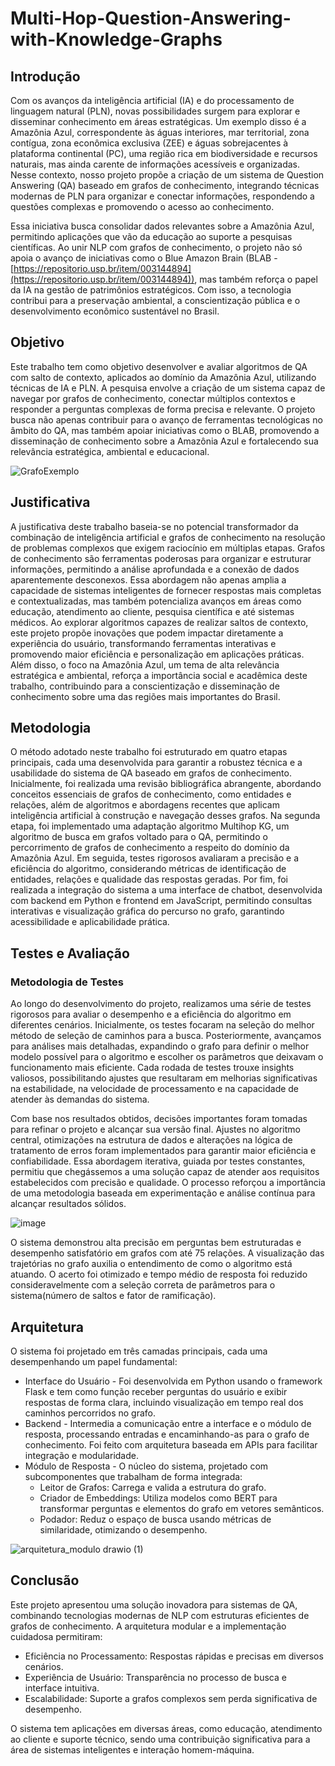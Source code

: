 # Multi-Hop-Question-Answering-with-Knowledge-Graphs
## Introdução
Com os avanços da inteligência artificial (IA) e do processamento de linguagem natural (PLN), novas possibilidades surgem para explorar e disseminar conhecimento em áreas estratégicas. Um exemplo disso é a Amazônia Azul, correspondente às águas interiores, mar territorial, zona contígua, zona econômica exclusiva (ZEE) e águas sobrejacentes à plataforma continental (PC), uma região rica em biodiversidade e recursos naturais, mas ainda carente de informações acessíveis e organizadas. Nesse contexto, nosso projeto propõe a criação de um sistema de Question Answering (QA) baseado em grafos de conhecimento, integrando técnicas modernas de PLN para organizar e conectar informações, respondendo a questões complexas e promovendo o acesso ao conhecimento.

Essa iniciativa busca consolidar dados relevantes sobre a Amazônia Azul, permitindo aplicações que vão da educação ao suporte a pesquisas científicas. Ao unir NLP com grafos de conhecimento, o projeto não só apoia o avanço de iniciativas como o Blue Amazon Brain (BLAB - [https://repositorio.usp.br/item/003144894](https://repositorio.usp.br/item/003144894)), mas também reforça o papel da IA na gestão de patrimônios estratégicos. Com isso, a tecnologia contribui para a preservação ambiental, a conscientização pública e o desenvolvimento econômico sustentável no Brasil.

## Objetivo
Este trabalho tem como objetivo desenvolver e avaliar algoritmos de QA com salto de contexto, aplicados ao domínio da Amazônia Azul, utilizando técnicas de IA e PLN. A pesquisa envolve a criação de um sistema capaz de navegar por grafos de conhecimento, conectar múltiplos contextos e responder a perguntas complexas de forma precisa e relevante. O projeto busca não apenas contribuir para o avanço de ferramentas tecnológicas no âmbito do QA, mas também apoiar iniciativas como o BLAB, promovendo a disseminação de conhecimento sobre a Amazônia Azul e fortalecendo sua relevância estratégica, ambiental e educacional.

![GrafoExemplo](https://github.com/user-attachments/assets/3eedbbda-8003-4b3d-a3f0-b5a4bcf0f9d7)

## Justificativa

A justificativa deste trabalho baseia-se no potencial transformador da combinação de inteligência artificial e grafos de conhecimento na resolução de problemas complexos que exigem raciocínio em múltiplas etapas. Grafos de conhecimento são ferramentas poderosas para organizar e estruturar informações, permitindo a análise aprofundada e a conexão de dados aparentemente desconexos. Essa abordagem não apenas amplia a capacidade de sistemas inteligentes de fornecer respostas mais completas e contextualizadas, mas também potencializa avanços em áreas como educação, atendimento ao cliente, pesquisa científica e até sistemas médicos. Ao explorar algoritmos capazes de realizar saltos de contexto, este projeto propõe inovações que podem impactar diretamente a experiência do usuário, transformando ferramentas interativas e promovendo maior eficiência e personalização em aplicações práticas. Além disso, o foco na Amazônia Azul, um tema de alta relevância estratégica e ambiental, reforça a importância social e acadêmica deste trabalho, contribuindo para a conscientização e disseminação de conhecimento sobre uma das regiões mais importantes do Brasil.

## Metodologia

O método adotado neste trabalho foi estruturado em quatro etapas principais, cada uma desenvolvida para garantir a robustez técnica e a usabilidade do sistema de QA baseado em grafos de conhecimento. Inicialmente, foi realizada uma revisão bibliográfica abrangente, abordando conceitos essenciais de grafos de conhecimento, como entidades e relações, além de algoritmos e abordagens recentes que aplicam inteligência artificial à construção e navegação desses grafos. Na segunda etapa, foi implementado uma adaptação algoritmo Multihop KG, um algoritmo de busca em grafos voltado para o QA, permitindo o percorrimento de grafos de conhecimento a respeito do domínio da Amazônia Azul. Em seguida, testes rigorosos avaliaram a precisão e a eficiência do algoritmo, considerando métricas de identificação de entidades, relações e qualidade das respostas geradas. Por fim, foi realizada a integração do sistema a uma interface de chatbot, desenvolvida com backend em Python e frontend em JavaScript, permitindo consultas interativas e visualização gráfica do percurso no grafo, garantindo acessibilidade e aplicabilidade prática.

## Testes e Avaliação
### Metodologia de Testes
Ao longo do desenvolvimento do projeto, realizamos uma série de testes rigorosos para avaliar o desempenho e a eficiência do algoritmo em diferentes cenários. Inicialmente, os testes focaram na seleção do melhor método de seleção de caminhos para a busca. Posteriormente, avançamos para análises mais detalhadas, expandindo o grafo para definir o melhor modelo possível para o algoritmo e escolher os parâmetros que deixavam o funcionamento mais eficiente. Cada rodada de testes trouxe insights valiosos, possibilitando ajustes que resultaram em melhorias significativas na estabilidade, na velocidade de processamento e na capacidade de atender às demandas do sistema.

Com base nos resultados obtidos, decisões importantes foram tomadas para refinar o projeto e alcançar sua versão final. Ajustes no algoritmo central, otimizações na estrutura de dados e alterações na lógica de tratamento de erros foram implementados para garantir maior eficiência e confiabilidade. Essa abordagem iterativa, guiada por testes constantes, permitiu que chegássemos a uma solução capaz de atender aos requisitos estabelecidos com precisão e qualidade. O processo reforçou a importância de uma metodologia baseada em experimentação e análise contínua para alcançar resultados sólidos.

![image](https://github.com/user-attachments/assets/99184619-6484-4deb-b15a-80d77b98f531)

O sistema demonstrou alta precisão em perguntas bem estruturadas e desempenho satisfatório em grafos com até 75 relações.
A visualização das trajetórias no grafo auxilia o entendimento de como o algoritmo está atuando.
O acerto foi otimizado e tempo médio de resposta foi reduzido consideravelmente com a seleção correta de parâmetros para o sistema(número de saltos e fator de ramificação).

## Arquitetura
O sistema foi projetado em três camadas principais, cada uma desempenhando um papel fundamental:

* Interface do Usuário - Foi desenvolvida em Python usando o framework Flask e tem como função receber perguntas do usuário e exibir respostas de forma clara, incluindo visualização em tempo real dos caminhos percorridos no grafo.
* Backend - Intermedia a comunicação entre a interface e o módulo de resposta, processando entradas e encaminhando-as para o grafo de conhecimento. Foi feito com arquitetura baseada em APIs para facilitar integração e modularidade.
* Módulo de Resposta - O núcleo do sistema, projetado com subcomponentes que trabalham de forma integrada:
    * Leitor de Grafos: Carrega e valida a estrutura do grafo.
    * Criador de Embeddings: Utiliza modelos como BERT para transformar perguntas e elementos do grafo em vetores semânticos.
    * Podador: Reduz o espaço de busca usando métricas de similaridade, otimizando o desempenho.


![arquitetura_modulo drawio (1)](https://github.com/user-attachments/assets/ba325948-7dbf-4679-8f1f-5c694326a6b3)

## Conclusão
Este projeto apresentou uma solução inovadora para sistemas de QA, combinando tecnologias modernas de NLP com estruturas eficientes de grafos de conhecimento. A arquitetura modular e a implementação cuidadosa permitiram:

* Eficiência no Processamento: Respostas rápidas e precisas em diversos cenários.
* Experiência de Usuário: Transparência no processo de busca e interface intuitiva.
* Escalabilidade: Suporte a grafos complexos sem perda significativa de desempenho.

O sistema tem aplicações em diversas áreas, como educação, atendimento ao cliente e suporte técnico, sendo uma contribuição significativa para a área de sistemas inteligentes e interação homem-máquina.
